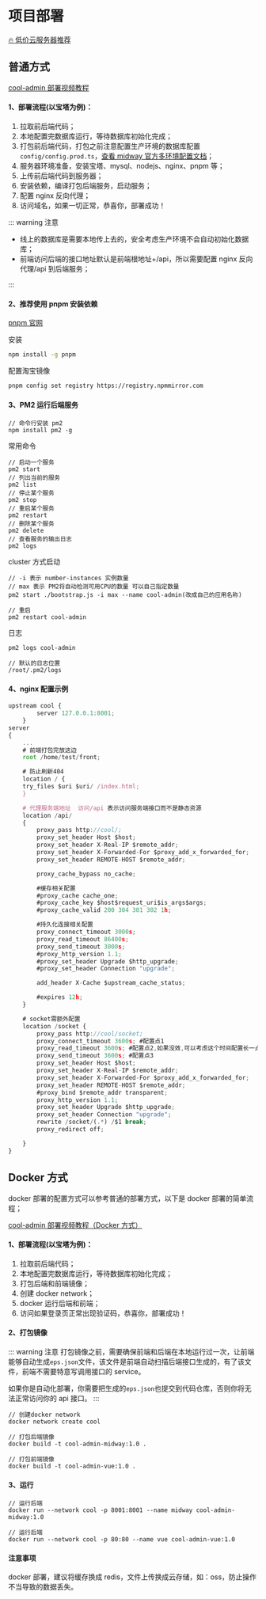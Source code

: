 # 项目部署

[🔥 低价云服务器推荐](https://cool-js.com/service/cloud)

## 普通方式

[cool-admin 部署视频教程](https://www.bilibili.com/video/BV1m1421S7tm/)

#### 1、部署流程(以宝塔为例)：

1. 拉取前后端代码；
2. 本地配置完数据库运行，等待数据库初始化完成；
3. 打包前后端代码，打包之前注意配置生产环境的数据库配置`config/config.prod.ts`，[查看 midway 官方多环境配置文档](http://www.midwayjs.org/docs/env_config)；
4. 服务器环境准备，安装宝塔、mysql、nodejs、nginx、pnpm 等；
5. 上传前后端代码到服务器；
6. 安装依赖，编译打包后端服务，启动服务；
7. 配置 nginx 反向代理；
8. 访问域名，如果一切正常，恭喜你，部署成功！

::: warning 注意

- 线上的数据库是需要本地传上去的，安全考虑生产环境不会自动初始化数据库；
- 前端访问后端的接口地址默认是前端根地址+/api，所以需要配置 nginx 反向代理/api 到后端服务；

:::

#### 2、推荐使用 pnpm 安装依赖

[pnpm 官网](https://pnpm.io/)

安装

```bash
npm install -g pnpm
```

配置淘宝镜像

```bash
pnpm config set registry https://registry.npmmirror.com
```

#### 3、PM2 运行后端服务

```shell
// 命令行安装 pm2
npm install pm2 -g
```

常用命令

```shell
// 启动一个服务
pm2 start
// 列出当前的服务
pm2 list
// 停止某个服务
pm2 stop
// 重启某个服务
pm2 restart
// 删除某个服务
pm2 delete
// 查看服务的输出日志
pm2 logs
```

cluster 方式启动

```shell
// -i 表示 number-instances 实例数量
// max 表示 PM2将自动检测可用CPU的数量 可以自己指定数量
pm2 start ./bootstrap.js -i max --name cool-admin(改成自己的应用名称)

// 重启
pm2 restart cool-admin
```

日志

```shell
pm2 logs cool-admin

// 默认的日志位置
/root/.pm2/logs
```

#### 4、nginx 配置示例

```ts
upstream cool {
        server 127.0.0.1:8001;
    }
server
{
    ...
    # 前端打包完放这边
    root /home/test/front;

    # 防止刷新404
    location / {
    try_files $uri $uri/ /index.html;
    }

    # 代理服务端地址  访问/api 表示访问服务端接口而不是静态资源
    location /api/
    {
        proxy_pass http://cool/;
        proxy_set_header Host $host;
        proxy_set_header X-Real-IP $remote_addr;
        proxy_set_header X-Forwarded-For $proxy_add_x_forwarded_for;
        proxy_set_header REMOTE-HOST $remote_addr;

        proxy_cache_bypass no_cache;

        #缓存相关配置
        #proxy_cache cache_one;
        #proxy_cache_key $host$request_uri$is_args$args;
        #proxy_cache_valid 200 304 301 302 1h;

        #持久化连接相关配置
        proxy_connect_timeout 3000s;
        proxy_read_timeout 86400s;
        proxy_send_timeout 3000s;
        #proxy_http_version 1.1;
        #proxy_set_header Upgrade $http_upgrade;
        #proxy_set_header Connection "upgrade";

        add_header X-Cache $upstream_cache_status;

        #expires 12h;
    }

    # socket需额外配置
    location /socket {
        proxy_pass http://cool/socket;
        proxy_connect_timeout 3600s; #配置点1
        proxy_read_timeout 3600s; #配置点2,如果没效,可以考虑这个时间配置长一点
        proxy_send_timeout 3600s; #配置点3
        proxy_set_header Host $host;
        proxy_set_header X-Real-IP $remote_addr;
        proxy_set_header X-Forwarded-For $proxy_add_x_forwarded_for;
        proxy_set_header REMOTE-HOST $remote_addr;
        #proxy_bind $remote_addr transparent;
        proxy_http_version 1.1;
        proxy_set_header Upgrade $http_upgrade;
        proxy_set_header Connection "upgrade";
        rewrite /socket/(.*) /$1 break;
        proxy_redirect off;

    }
}
```

## Docker 方式

docker 部署的配置方式可以参考普通的部署方式，以下是 docker 部署的简单流程；

[cool-admin 部署视频教程（Docker 方式）](https://www.bilibili.com/video/BV14z421f7S9/)

#### 1、部署流程(以宝塔为例)：

1. 拉取前后端代码；
2. 本地配置完数据库运行，等待数据库初始化完成；
3. 打包后端和前端镜像；
4. 创建 docker network；
5. docker 运行后端和前端；
6. 访问如果登录页正常出现验证码，恭喜你，部署成功！

#### 2、打包镜像

::: warning 注意
打包镜像之前，需要确保前端和后端在本地运行过一次，让前端能够自动生成`eps.json`文件，该文件是前端自动扫描后端接口生成的，有了该文件，前端不需要特意写调用接口的 service。

如果你是自动化部署，你需要把生成的`eps.json`也提交到代码仓库，否则你将无法正常访问你的 api 接口。
:::

```shell
// 创建docker network
docker network create cool

// 打包后端镜像
docker build -t cool-admin-midway:1.0 .

// 打包前端镜像
docker build -t cool-admin-vue:1.0 .

```

#### 3、运行

```shell
// 运行后端
docker run --network cool -p 8001:8001 --name midway cool-admin-midway:1.0

// 运行后端
docker run --network cool -p 80:80 --name vue cool-admin-vue:1.0

```

#### 注意事项

docker 部署，建议将缓存换成 redis，文件上传换成云存储，如：oss，防止操作不当导致的数据丢失。
